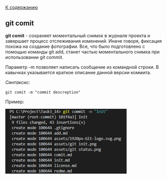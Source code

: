 [К содержанию](./README.md)

## git comit
**git comit** - сохраняет моментальный снимок в журнале проекта и завершает процесс отслеживания изменений. Иначе говоря, фиксация похожа на создание фотографии. Все, что было подготовлено с помощью команды git add, станет частью моментального снимка при использовании git commit.

Параметр -m позволяет написать сообщение из командной строки. В кавычках указывается краткое описание данной версии коммита.

<!--синтаксис-->
_Синтаксис:_
```
git comit -m "commit descreption"
```

Пример:

![git comit.png](./assets/git%20comit.png)